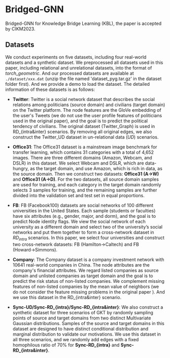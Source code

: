 # Bridged-GNN
Bridged-GNN for Knowledge Bridge Learning (KBL), the paper is accepted by CIKM2023.



## Datasets

We conduct experiments on five datasets, including four real-world datasets and  a synthetic dataset. We preprocessed all datasets used in this paper, including relational and unrelational datasets,  into the format of *torch_geometric*. And our processed datasets are available at `./dataset/xxx.dat` (unzip the file named 'dataset_pyg.tar.gz' in the dataset folder first). And we provide a demo to load the dataset. The detailed information of these datasets is as follows:

* **Twitter**: Twitter is a social network dataset that describes the social relations among politicians (source domain) and civilians (target domain) on the Twitter platform. The node features are the  GloVe  embedding of the user's Tweets (we do not use the user profile features of politicians used in the original paper), and the goal is to predict the political tendency of civilians. The original dataset (Twitter_Graph) is used in RD_{intra&inter} scenarios. By removing all original edges, we also construct the Twitter_UD dataset in un-relational data ($UD$) scenarios. 

* **Office31**: The Office31 dataset is a mainstream image benchmark for transfer learning, which contains 31 categories with a total of 4,652 images. There are three different domains (Amazon, Webcam, and DSLR) in this dataset. We select Webcam and DSLR, which are data-hungry, as the target domain, and use Amazon, which is rich in data, as the source domain. Then we construct two datasets: **Office31 (A$\rightarrow$W)** and **Office31 (A$\rightarrow$D)**. For the two datasets, all source domain samples  are used for training, and each category in the target domain randomly selects 3 samples for training, and the remaining samples are further divided into the validation set and test set in equal proportions. 

* **FB**: FB (Facebook100) datasets are social networks of 100 different universities in the United States. Each sample (students or faculties) have six attributes (e.g., gender, major, and dorm), and the goal is to predict Node identity flags. We view the social network of each university as a  different domain and select two of the university’s social networks and put them together to form a cross-network dataset in $RD_{intra}$ scenarios. In this paper, we select four universities and construct two cross-network datasets: FB (Hamilton$\rightarrow$Caltech) and FB (Howard$\rightarrow$Simmons). 

* **Company**: The Company dataset is a company investment network with 10641 real-world companies in China. The node attributes are the company's financial attributes. We regard listed companies as source domain and unlisted companies as target domain and the goal is to predict the risk status of non-listed companies. We complement missing features of non-listed companies by the mean value of neighbors (we do not consider the feature missing problems in the original paper ). And we use this dataset in the RD_{intra&inter} scenario.

* **Sync-UD/Sync-RD_{intra}/Sync-RD_{intra&inter}**: We also construct a synthetic dataset for three scenarios of GKT by randomly sampling points of source and target domains  from two distinct Multivariate Gaussian distributions. Samples of the source and target domains in this dataset are designed to have distinct conditional distribution and marginal distribution to validate our motivations.  We use this dataset in all three scenarios, and we randomly add edges with a fixed homophilous ratio of 70% for **Sync-RD_{intra}** and **Sync-RD_{intra&inter}**.

